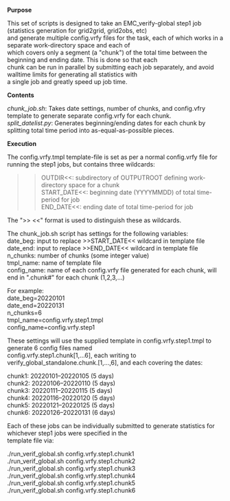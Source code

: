 **Purpose**  
  
This set of scripts is designed to take an EMC_verify-global step1 job (statistics generation for grid2grid, grid2obs, etc)  
and generate multiple config.vrfy files for the task, each of which works in a separate work-directory space and each of  
which covers only a segment (a "chunk") of the total time between the beginning and ending date. This is done so that each  
chunk can be run in parallel by submitting each job separately, and avoid walltime limits for generating all statistics with  
a single job and greatly speed up job time.  
  
**Contents**  
  
*chunk_job.sh*: Takes date settings, number of chunks, and config.vfry template to generate separate config.vrfy for each chunk.  
*split_datelist.py*: Generates beginning/ending dates for each chunk by splitting total time period into as-equal-as-possible pieces.  
  
**Execution**  
  
The config.vrfy.tmpl template-file is set as per a normal config.vrfy file for running the step1 jobs, but contains three wildcards:  
>>OUTDIR<<: subdirectory of OUTPUTROOT defining work-directory space for a chunk  
>>START_DATE<<: beginning date (YYYYMMDD) of total time-period for job  
>>END_DATE<<: ending date of total time-period for job  
  
The ">> <<" format is used to distinguish these as wildcards.  
  
The chunk_job.sh script has settings for the following variables:  
date_beg: input to replace >>START_DATE<< wildcard in template file  
date_end: input to replace >>END_DATE<< wildcard in template file  
n_chunks: number of chunks (some integer value)  
tmpl_name: name of template file  
config_name: name of each config.vrfy file generated for each chunk, will end in ".chunk#" for each chunk (1,2,3,...)  
  
For example:  
date_beg=20220101  
date_end=20220131  
n_chunks=6  
tmpl_name=config.vrfy.step1.tmpl  
config_name=config.vrfy.step1  
  
These settings will use the supplied template in config.vrfy.step1.tmpl to generate 6 config files named  
config.vrfy.step1.chunk[1,...6], each writing to verify_global_standalone.chunk.[1,...,6], and each covering the dates:  
  
chunk1: 20220101–20220105 (5 days)  
chunk2: 20220106–20220110 (5 days)  
chunk3: 20220111–20220115 (5 days)  
chunk4: 20220116–20220120 (5 days)  
chunk5: 20220121–20220125 (5 days)  
chunk6: 20220126–20220131 (6 days)  
  
Each of these jobs can be individually submitted to generate statistics for whichever step1 jobs were specified in the  
template file via:  
  
./run_verif_global.sh config.vrfy.step1.chunk1  
./run_verif_global.sh config.vrfy.step1.chunk2  
./run_verif_global.sh config.vrfy.step1.chunk3  
./run_verif_global.sh config.vrfy.step1.chunk4  
./run_verif_global.sh config.vrfy.step1.chunk5  
./run_verif_global.sh config.vrfy.step1.chunk6
